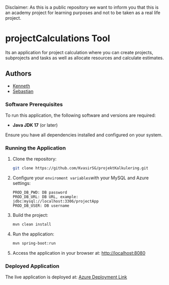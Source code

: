 Disclaimer: As this is a public repository we want to inform you that this is an academy project for learning purposes and not to be taken as a real life project.
# projectCalculations Tool

Its an application for project calculation where you can create projects, subprojects and tasks as well as allocate resources and calculate estimates. 


## Authors

- [Kenneth](https://github.com/KvasirSG)
- [Sebastian](https://github.com/Duofour)


### Software Prerequisites

To run this application, the following software and versions are required:
- **Java JDK 17** (or later)

Ensure you have all dependencies installed and configured on your system.

### Running the Application

1. Clone the repository:
   ```bash
   git clone https://github.com/KvasirSG/projektKalkulering.git
   ```
2. Configure your `enviroment variables`with your MySQL and Azure settings:
   ```properties
   PROD_DB_PWD: DB password
   PROD_DB_URL: DB URL, example: jdbc:mysql://localhost:3306/projectApp
   PROD_DB_USER: DB username
   ```
3. Build the project:
   ```bash
   mvn clean install
   ```
4. Run the application:
   ```bash
   mvn spring-boot:run
   ```
5. Access the application in your browser at:
   [http://localhost:8080](http://localhost:8080)

### Deployed Application

The live application is deployed at:
[Azure Deployment Link](f24c1projkal-b7g7bhebbwe2a8g7.northeurope-01.azurewebsites.net)


